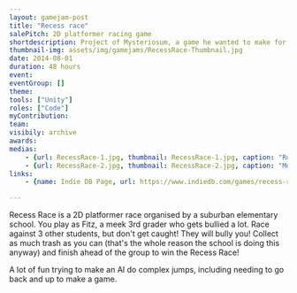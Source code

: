 ```yaml
---
layout: gamejam-post
title: "Recess race"
salePitch: 2D platformer racing game
shortdescription: Project of Mysteriosum, a game he wanted to make for a while. My first multi-weeks game.
thumbnail-img: assets/img/gamejams/RecessRace-Thumbnail.jpg
date: 2014-08-01
duration: 48 hours
event: 
eventGroup: []
theme: 
tools: ["Unity"]
roles: ["Code"]
myContribution: 
team: 
visibily: archive
awards: 
medias: 
    - {url: RecessRace-1.jpg, thumbnail: RecessRace-1.jpg, caption: "Running..."}
    - {url: RecessRace-2.jpg, thumbnail: RecessRace-2.jpg, caption: "More running"}
links: 
    - {name: Indie DB Page, url: https://www.indiedb.com/games/recess-race/}

---
```

Recess Race is a 2D platformer race organised by a suburban elementary school. You play as Fitz, a meek 3rd grader who gets bullied a lot. Race against 3 other students, but don't get caught! They will bully you! Collect as much trash as you can (that's the whole reason the school is doing this anyway) and finish ahead of the group to win the Recess Race!

A lot of fun trying to make an AI do complex jumps, including needing to go back and up to make a game.